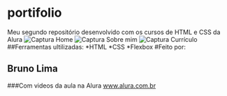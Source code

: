 # portifolio
Meu segundo repositório desenvolvido com os cursos de HTML e CSS da Alura
![Captura Home](https://user-images.githubusercontent.com/114184051/229191095-eece4f14-cbda-45fd-a2d4-23bcf33b5de9.png)
![Captura Sobre mim](https://user-images.githubusercontent.com/114184051/229191332-e8ccb2af-dc4d-4ff9-9472-33c76ac98f13.png)
![Captura Currículo](https://user-images.githubusercontent.com/114184051/229191346-45447084-1999-4390-8ecb-cad2decd58c5.png)
##Ferramentas ultilizadas:
*HTML
*CSS
*Flexbox
#Feito por:
## Bruno Lima
###Com videos da aula na Alura
www.alura.com.br

